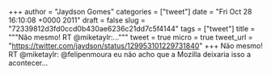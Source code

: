 
+++
author = "Jaydson Gomes"
categories = ["tweet"]
date = "Fri Oct 28 16:10:08 +0000 2011"
draft = false
slug = "72339812d3fd0ccd0b430ae6236c21dd7c5f4144"
tags = ["tweet"]
title = """Não mesmo! RT @miketaylr:..."""
tweet = true
micro = true
tweet_url = "https://twitter.com/jaydson/status/129953101229731840"
+++
Não mesmo! RT @miketaylr: @felipenmoura eu não acho que a Mozilla deixaria isso a acontecer...

